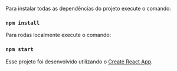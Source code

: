 Para instalar todas as dependências do projeto execute o comando:

### `npm install`

Para rodas localmente execute o comando:

### `npm start`

Esse projeto foi desenvolvido utilizando o  [Create React App](https://github.com/facebook/create-react-app).